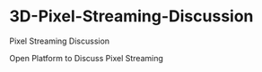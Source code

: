 # 3D-Pixel-Streaming-Discussion
Pixel Streaming Discussion

Open Platform to Discuss Pixel Streaming
